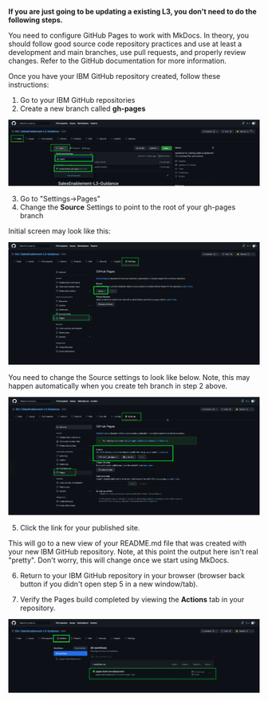 **If you are just going to be updating a existing L3, you don't need to do the following steps.**

You need to configure GitHub Pages to work with MkDocs.  In theory, you should follow good source code repository practices and use at least a development and main branches, use pull requests, and properly review changes. Refer to the GitHub documentation for more information.

Once you have your IBM GitHub repository created, follow these instructions:

1. Go to your IBM GitHub repositories
2. Create a new branch called **gh-pages**

![](_attachments/create-ghpages-branch.png)

3. Go to "Settings->Pages"
4. Change the **Source** Settings to point to the root of your gh-pages branch

Initial screen may look like this:

![](_attachments/GitHubPages-initialsettings.png)

You need to change the Source settings to look like below. Note, this may happen automatically when you create teh branch in step 2 above.

![](_attachments/GitHubPages-settingsset.png)

5. Click the link for your published site.

This will go to a new view of your README.md file that was created with your new IBM GitHub repository.
Note, at this point the output here isn't real "pretty". Don't worry, this will change once we start using MkDocs.

6. Return to your IBM GitHub repository in your browser (browser back button if you didn't open step 5 in a new window/tab).

7. Verify the Pages build completed by viewing the **Actions** tab in your repository.

![](_attachments/GitHubPages-actions.png)
